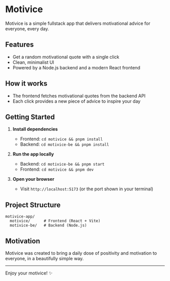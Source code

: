 # Motivice

Motivice is a simple fullstack app that delivers motivational advice for everyone, every day.

## Features

- Get a random motivational quote with a single click
- Clean, minimalist UI
- Powered by a Node.js backend and a modern React frontend

## How it works

- The frontend fetches motivational quotes from the backend API
- Each click provides a new piece of advice to inspire your day

## Getting Started

1. **Install dependencies**

   - Frontend: `cd motivice && pnpm install`
   - Backend: `cd motivice-be && pnpm install`

2. **Run the app locally**

   - Backend: `cd motivice-be && pnpm start`
   - Frontend: `cd motivice && pnpm dev`

3. **Open your browser**
   - Visit `http://localhost:5173` (or the port shown in your terminal)

## Project Structure

```
motivice-app/
  motivice/      # Frontend (React + Vite)
  motivice-be/   # Backend (Node.js)
```

## Motivation

Motivice was created to bring a daily dose of positivity and motivation to everyone, in a beautifully simple way.

---

Enjoy your motivice! ✨
